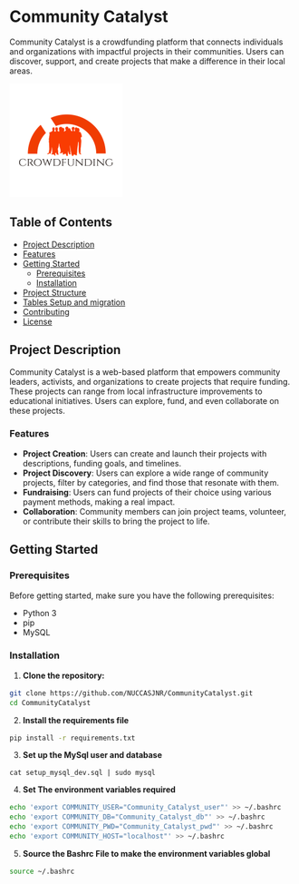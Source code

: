 # Community Catalyst

Community Catalyst is a crowdfunding platform that connects individuals and organizations with impactful projects in their communities. Users can discover, support, and create projects that make a difference in their local areas.

![Community Catalyst](/templates/static/new_assets/img/logo.png)
## Table of Contents

- [Project Description](#project-description)
- [Features](#features)
- [Getting Started](#getting-started)
  - [Prerequisites](#prerequisites)
  - [Installation](#installation)
- [Project Structure](#project-structure)
- [Tables Setup and migration](#Tables-Setup-And-Migration)
- [Contributing](#contributing)
- [License](#license)

## Project Description

Community Catalyst is a web-based platform that empowers community leaders, activists, and organizations to create projects that require funding. These projects can range from local infrastructure improvements to educational initiatives. Users can explore, fund, and even collaborate on these projects.

### Features

- **Project Creation**: Users can create and launch their projects with descriptions, funding goals, and timelines.
- **Project Discovery**: Users can explore a wide range of community projects, filter by categories, and find those that resonate with them.
- **Fundraising**: Users can fund projects of their choice using various payment methods, making a real impact.
- **Collaboration**: Community members can join project teams, volunteer, or contribute their skills to bring the project to life.

## Getting Started

### Prerequisites

Before getting started, make sure you have the following prerequisites:

- Python 3
- pip
- MySQL

### Installation

1. **Clone the repository:**

```bash
git clone https://github.com/NUCCASJNR/CommunityCatalyst.git
cd CommunityCatalyst
```
2. **Install the requirements file**

```bash
pip install -r requirements.txt
```
3. **Set up the MySql user and database**

```mysql
cat setup_mysql_dev.sql | sudo mysql
```

4. **Set The environment variables required**

```bash
echo 'export COMMUNITY_USER="Community_Catalyst_user"' >> ~/.bashrc
echo 'export COMMUNITY_DB="Community_Catalyst_db"' >> ~/.bashrc
echo 'export COMMUNITY_PWD="Community_Catalyst_pwd"' >> ~/.bashrc
echo 'export COMMUNITY_HOST="localhost"' >> ~/.bashrc
```

5. **Source the Bashrc File to make the environment variables global**

```bash
source ~/.bashrc
```



